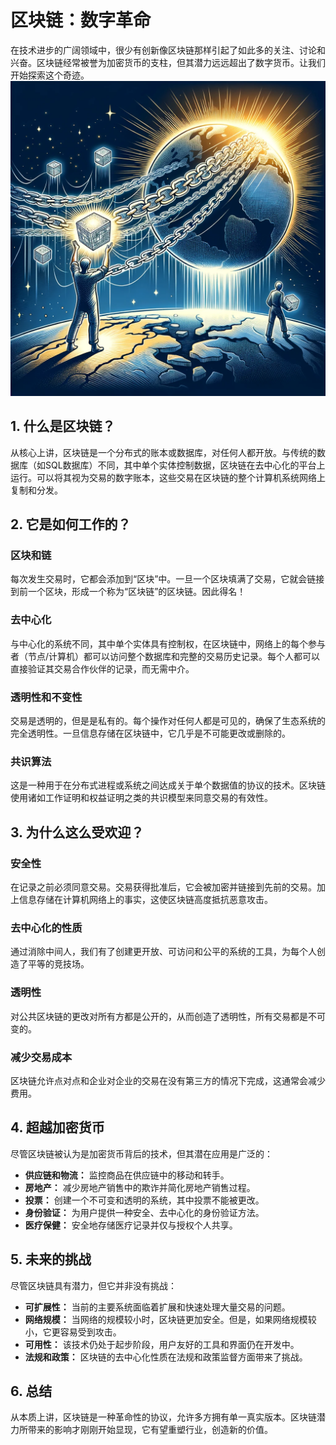 # 区块链：数字革命

在技术进步的广阔领域中，很少有创新像区块链那样引起了如此多的关注、讨论和兴奋。区块链经常被誉为加密货币的支柱，但其潜力远远超出了数字货币。让我们开始探索这个奇迹。
![blockschain](images/blockschain.png)

## **1. 什么是区块链？**

从核心上讲，区块链是一个分布式的账本或数据库，对任何人都开放。与传统的数据库（如SQL数据库）不同，其中单个实体控制数据，区块链在去中心化的平台上运行。可以将其视为交易的数字账本，这些交易在区块链的整个计算机系统网络上复制和分发。

## **2. 它是如何工作的？**

### **区块和链**
每次发生交易时，它都会添加到“区块”中。一旦一个区块填满了交易，它就会链接到前一个区块，形成一个称为“区块链”的区块链。因此得名！

### **去中心化**
与中心化的系统不同，其中单个实体具有控制权，在区块链中，网络上的每个参与者（节点/计算机）都可以访问整个数据库和完整的交易历史记录。每个人都可以直接验证其交易合作伙伴的记录，而无需中介。

### **透明性和不变性**
交易是透明的，但是是私有的。每个操作对任何人都是可见的，确保了生态系统的完全透明性。一旦信息存储在区块链中，它几乎是不可能更改或删除的。

### **共识算法**
这是一种用于在分布式进程或系统之间达成关于单个数据值的协议的技术。区块链使用诸如工作证明和权益证明之类的共识模型来同意交易的有效性。

## **3. 为什么这么受欢迎？**

### **安全性**
在记录之前必须同意交易。交易获得批准后，它会被加密并链接到先前的交易。加上信息存储在计算机网络上的事实，这使区块链高度抵抗恶意攻击。

### **去中心化的性质**
通过消除中间人，我们有了创建更开放、可访问和公平的系统的工具，为每个人创造了平等的竞技场。

### **透明性**
对公共区块链的更改对所有方都是公开的，从而创造了透明性，所有交易都是不可变的。

### **减少交易成本**
区块链允许点对点和企业对企业的交易在没有第三方的情况下完成，这通常会减少费用。

## **4. 超越加密货币**

尽管区块链被认为是加密货币背后的技术，但其潜在应用是广泛的：

- **供应链和物流：** 监控商品在供应链中的移动和转手。
- **房地产：** 减少房地产销售中的欺诈并简化房地产销售过程。
- **投票：** 创建一个不可变和透明的系统，其中投票不能被更改。
- **身份验证：** 为用户提供一种安全、去中心化的身份验证方法。
- **医疗保健：** 安全地存储医疗记录并仅与授权个人共享。

## **5. 未来的挑战**

尽管区块链具有潜力，但它并非没有挑战：

- **可扩展性：** 当前的主要系统面临着扩展和快速处理大量交易的问题。
- **网络规模：** 当网络的规模较小时，区块链更加安全。但是，如果网络规模较小，它更容易受到攻击。
- **可用性：** 该技术仍处于起步阶段，用户友好的工具和界面仍在开发中。
- **法规和政策：** 区块链的去中心化性质在法规和政策监督方面带来了挑战。

## **6. 总结**

从本质上讲，区块链是一种革命性的协议，允许多方拥有单一真实版本。区块链潜力所带来的影响才刚刚开始显现，它有望重塑行业，创造新的价值。
